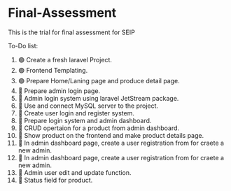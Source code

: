 # Final-Assessment

This is the trial for final assessment for SEIP

To-Do list:

1. 🟢 Create a fresh laravel Project.
2. 🟢 Frontend Templating.
3. 🟢 Prepare Home/Laning page and produce detail page.
4. 🔴 Prepare admin login page.
5. 🔴 Admin login system using laravel JetStream package.
6. 🔴 Use and connect MySQL server to the project. 
7. 🔴 Create user login and register system.
8. 🔴 Prepare login system and admin dashboard.
9. 🔴 CRUD opertaion for a product from admin dashboard.
10. 🔴 Show product on the frontend and make product details page.
11. 🔴 In admin dashboard page, create a user registration from for craete a new admin.
11. 🔴 In admin dashboard page, create a user registration from for craete a new admin.
12. 🔴 Admin user edit and update function.
13. 🔴 Status field for product.


